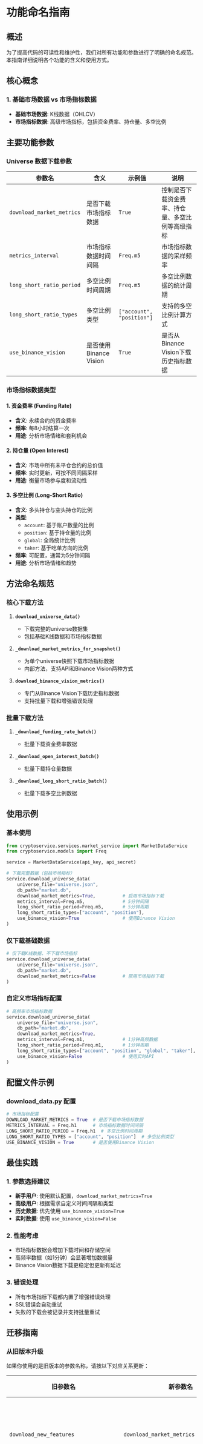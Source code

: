 # 功能命名指南

## 概述

为了提高代码的可读性和维护性，我们对所有功能和参数进行了明确的命名规范。本指南详细说明各个功能的含义和使用方式。

## 核心概念

### 1. 基础市场数据 vs 市场指标数据

- **基础市场数据**: K线数据（OHLCV）
- **市场指标数据**: 高级市场指标，包括资金费率、持仓量、多空比例

## 主要功能参数

### Universe 数据下载参数

| 参数名 | 含义 | 示例值 | 说明 |
|--------|------|---------|------|
| `download_market_metrics` | 是否下载市场指标数据 | `True` | 控制是否下载资金费率、持仓量、多空比例等高级指标 |
| `metrics_interval` | 市场指标数据时间间隔 | `Freq.m5` | 市场指标数据的采样频率 |
| `long_short_ratio_period` | 多空比例时间周期 | `Freq.m5` | 多空比例数据的统计周期 |
| `long_short_ratio_types` | 多空比例类型 | `["account", "position"]` | 支持的多空比例计算方式 |
| `use_binance_vision` | 是否使用Binance Vision | `True` | 是否从Binance Vision下载历史指标数据 |

### 市场指标数据类型

#### 1. 资金费率 (Funding Rate)
- **含义**: 永续合约的资金费率
- **频率**: 每8小时结算一次
- **用途**: 分析市场情绪和套利机会

#### 2. 持仓量 (Open Interest)
- **含义**: 市场中所有未平仓合约的总价值
- **频率**: 实时更新，可按不同间隔采样
- **用途**: 衡量市场参与度和流动性

#### 3. 多空比例 (Long-Short Ratio)
- **含义**: 多头持仓与空头持仓的比例
- **类型**:
  - `account`: 基于账户数量的比例
  - `position`: 基于持仓量的比例
  - `global`: 全局统计比例
  - `taker`: 基于吃单方向的比例
- **频率**: 可配置，通常为5分钟间隔
- **用途**: 分析市场情绪和趋势

## 方法命名规范

### 核心下载方法

1. **`download_universe_data()`**
   - 下载完整的universe数据集
   - 包括基础K线数据和市场指标数据

2. **`_download_market_metrics_for_snapshot()`**
   - 为单个universe快照下载市场指标数据
   - 内部方法，支持API和Binance Vision两种方式

3. **`download_binance_vision_metrics()`**
   - 专门从Binance Vision下载历史指标数据
   - 支持批量下载和增强错误处理

### 批量下载方法

1. **`_download_funding_rate_batch()`**
   - 批量下载资金费率数据

2. **`_download_open_interest_batch()`**
   - 批量下载持仓量数据

3. **`_download_long_short_ratio_batch()`**
   - 批量下载多空比例数据

## 使用示例

### 基本使用

```python
from cryptoservice.services.market_service import MarketDataService
from cryptoservice.models import Freq

service = MarketDataService(api_key, api_secret)

# 下载完整数据（包括市场指标）
service.download_universe_data(
    universe_file="universe.json",
    db_path="market.db",
    download_market_metrics=True,          # 启用市场指标下载
    metrics_interval=Freq.m5,              # 5分钟间隔
    long_short_ratio_period=Freq.m5,       # 5分钟周期
    long_short_ratio_types=["account", "position"],
    use_binance_vision=True                # 使用Binance Vision
)
```

### 仅下载基础数据

```python
# 仅下载K线数据，不下载市场指标
service.download_universe_data(
    universe_file="universe.json",
    db_path="market.db",
    download_market_metrics=False          # 禁用市场指标下载
)
```

### 自定义市场指标配置

```python
# 高频率市场指标数据
service.download_universe_data(
    universe_file="universe.json",
    db_path="market.db",
    download_market_metrics=True,
    metrics_interval=Freq.m1,              # 1分钟高频数据
    long_short_ratio_period=Freq.m1,       # 1分钟周期
    long_short_ratio_types=["account", "position", "global", "taker"],  # 所有类型
    use_binance_vision=False               # 使用实时API
)
```

## 配置文件示例

### download_data.py 配置

```python
# 市场指标配置
DOWNLOAD_MARKET_METRICS = True  # 是否下载市场指标数据
METRICS_INTERVAL = Freq.h1      # 市场指标数据时间间隔
LONG_SHORT_RATIO_PERIOD = Freq.h1  # 多空比例时间周期
LONG_SHORT_RATIO_TYPES = ["account", "position"]  # 多空比例类型
USE_BINANCE_VISION = True       # 是否使用Binance Vision
```

## 最佳实践

### 1. 参数选择建议

- **新手用户**: 使用默认配置，`download_market_metrics=True`
- **高级用户**: 根据需求自定义时间间隔和类型
- **历史数据**: 优先使用 `use_binance_vision=True`
- **实时数据**: 使用 `use_binance_vision=False`

### 2. 性能考虑

- 市场指标数据会增加下载时间和存储空间
- 高频率数据（如1分钟）会显著增加数据量
- Binance Vision数据下载更稳定但更新有延迟

### 3. 错误处理

- 所有市场指标下载都内置了增强错误处理
- SSL错误会自动重试
- 失败的下载会被记录并支持批量重试

## 迁移指南

### 从旧版本升级

如果你使用的是旧版本的参数名称，请按以下对应关系更新：

| 旧参数名 | 新参数名 | 说明 |
|---------|---------|------|
| `download_new_features` | `download_market_metrics` | 更明确的功能描述 |
| `new_feature_interval` | `metrics_interval` | 更准确的参数含义 |
| `new_feature_period` | `long_short_ratio_period` | 明确指向多空比例周期 |
| `_download_new_features_for_snapshot` | `_download_market_metrics_for_snapshot` | 方法名称统一 |

### 配置文件更新

```python
# 旧配置
DOWNLOAD_NEW_FEATURES = True
NEW_FEATURE_INTERVAL = Freq.m5
NEW_FEATURE_PERIOD = Freq.m5

# 新配置
DOWNLOAD_MARKET_METRICS = True
METRICS_INTERVAL = Freq.m5
LONG_SHORT_RATIO_PERIOD = Freq.m5
```

## 常见问题

### Q: 什么是市场指标数据？
A: 市场指标数据包括资金费率、持仓量、多空比例等高级市场信息，用于深度分析市场情绪和趋势。

### Q: 为什么要区分基础数据和市场指标数据？
A: 基础K线数据是必需的，而市场指标数据是可选的高级功能。分开控制可以让用户根据需求选择下载内容。

### Q: Binance Vision和API方式有什么区别？
A: Binance Vision提供历史数据，更稳定但有延迟；API方式提供实时数据，更及时但可能受限制影响。

### Q: 如何选择合适的时间间隔？
A:
- 日内交易: 建议使用1-5分钟间隔
- 趋势分析: 建议使用15分钟-1小时间隔
- 长期分析: 建议使用1小时-1天间隔

## 参考链接

- [Enhanced Error Handling Guide](enhanced_error_handling.md)
- [API Reference](../api/market_service.md)
- [Demo Scripts](../../demo/README_scripts.md)
